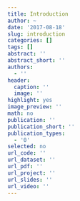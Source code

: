 ```yaml
---
title: Introduction
author: ~
date: '2017-08-18'
slug: introduction
categories: []
tags: []
abstract: ''
abstract_short: ''
authors:
  - ''
header:
  caption: ''
  image: ''
highlight: yes
image_preview: ''
math: no
publication: ''
publication_short: ''
publication_types:
  - '0'
selected: no
url_code: ''
url_dataset: ''
url_pdf: ''
url_project: ''
url_slides: ''
url_video: ''
---
```


